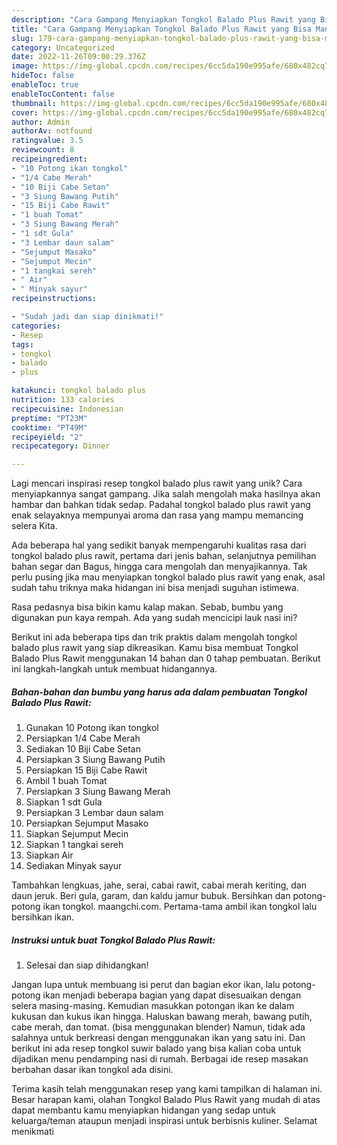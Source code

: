 ```yaml
---
description: "Cara Gampang Menyiapkan Tongkol Balado Plus Rawit yang Bisa Manjain Lidah"
title: "Cara Gampang Menyiapkan Tongkol Balado Plus Rawit yang Bisa Manjain Lidah"
slug: 179-cara-gampang-menyiapkan-tongkol-balado-plus-rawit-yang-bisa-manjain-lidah
category: Uncategorized
date: 2022-11-26T09:00:29.376Z
image: https://img-global.cpcdn.com/recipes/6cc5da190e995afe/680x482cq70/tongkol-balado-plus-rawit-foto-resep-utama.jpg
hideToc: false
enableToc: true
enableTocContent: false
thumbnail: https://img-global.cpcdn.com/recipes/6cc5da190e995afe/680x482cq70/tongkol-balado-plus-rawit-foto-resep-utama.jpg
cover: https://img-global.cpcdn.com/recipes/6cc5da190e995afe/680x482cq70/tongkol-balado-plus-rawit-foto-resep-utama.jpg
author: Admin
authorAv: notfound
ratingvalue: 3.5
reviewcount: 8
recipeingredient:
- "10 Potong ikan tongkol"
- "1/4 Cabe Merah"
- "10 Biji Cabe Setan"
- "3 Siung Bawang Putih"
- "15 Biji Cabe Rawit"
- "1 buah Tomat"
- "3 Siung Bawang Merah"
- "1 sdt Gula"
- "3 Lembar daun salam"
- "Sejumput Masako"
- "Sejumput Mecin"
- "1 tangkai sereh"
- " Air"
- " Minyak sayur"
recipeinstructions:

- "Sudah jadi dan siap dinikmati!"
categories:
- Resep
tags:
- tongkol
- balado
- plus

katakunci: tongkol balado plus 
nutrition: 133 calories
recipecuisine: Indonesian
preptime: "PT23M"
cooktime: "PT49M"
recipeyield: "2"
recipecategory: Dinner

---
```





Lagi mencari inspirasi resep tongkol balado plus rawit yang unik? Cara menyiapkannya sangat gampang. Jika salah mengolah maka hasilnya akan hambar dan bahkan tidak sedap. Padahal tongkol balado plus rawit yang enak selayaknya mempunyai aroma dan rasa yang mampu memancing selera Kita.





Ada beberapa hal yang sedikit banyak mempengaruhi kualitas rasa dari tongkol balado plus rawit, pertama dari jenis bahan, selanjutnya pemilihan bahan segar dan Bagus, hingga cara mengolah dan menyajikannya. Tak perlu pusing jika mau menyiapkan tongkol balado plus rawit yang enak,      asal sudah tahu triknya maka hidangan ini bisa menjadi suguhan istimewa.














Rasa pedasnya bisa bikin kamu kalap makan. Sebab, bumbu yang digunakan pun kaya rempah. Ada yang sudah mencicipi lauk nasi ini?






Berikut ini ada beberapa tips dan trik praktis dalam mengolah tongkol balado plus rawit yang siap dikreasikan. Kamu bisa membuat Tongkol Balado Plus Rawit menggunakan 14 bahan dan 0 tahap pembuatan. Berikut ini langkah-langkah untuk membuat hidangannya.

<!--inarticleads1-->

##### Bahan-bahan dan bumbu yang harus ada dalam pembuatan Tongkol Balado Plus Rawit:

1. Gunakan 10 Potong ikan tongkol
1. Persiapkan 1/4 Cabe Merah
1. Sediakan 10 Biji Cabe Setan
1. Persiapkan 3 Siung Bawang Putih
1. Persiapkan 15 Biji Cabe Rawit
1. Ambil 1 buah Tomat
1. Persiapkan 3 Siung Bawang Merah
1. Siapkan 1 sdt Gula
1. Persiapkan 3 Lembar daun salam
1. Persiapkan Sejumput Masako
1. Siapkan Sejumput Mecin
1. Siapkan 1 tangkai sereh
1. Siapkan  Air
1. Sediakan  Minyak sayur


Tambahkan lengkuas, jahe, serai, cabai rawit, cabai merah keriting, dan daun jeruk. Beri gula, garam, dan kaldu jamur bubuk. Bersihkan dan potong-potong ikan tongkol. maangchi.com. Pertama-tama ambil ikan tongkol lalu bersihkan ikan. 

<!--inarticleads2-->

##### Instruksi untuk buat Tongkol Balado Plus Rawit:


1. Selesai dan siap dihidangkan!

Jangan lupa untuk membuang isi perut dan bagian ekor ikan, lalu potong-potong ikan menjadi beberapa bagian yang dapat disesuaikan dengan selera masing-masing. Kemudian masukkan potongan ikan ke dalam kukusan dan kukus ikan hingga. Haluskan bawang merah, bawang putih, cabe merah, dan tomat. (bisa menggunakan blender) Namun, tidak ada salahnya untuk berkreasi dengan menggunakan ikan yang satu ini. Dan berikut ini ada resep tongkol suwir balado yang bisa kalian coba untuk dijadikan menu pendamping nasi di rumah. Berbagai ide resep masakan berbahan dasar ikan tongkol ada disini. 

Terima kasih telah menggunakan resep yang kami tampilkan di halaman ini. Besar harapan kami, olahan Tongkol Balado Plus Rawit yang mudah di atas dapat membantu kamu menyiapkan hidangan yang sedap untuk keluarga/teman ataupun menjadi inspirasi untuk berbisnis kuliner. Selamat menikmati
